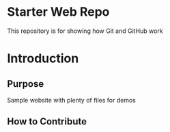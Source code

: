 # Starter Web Repo

This repository is for showing how Git and GitHub work

# Introduction

## Purpose

Sample website with plenty of files for demos

## How to Contribute